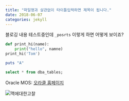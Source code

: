 ```yaml
---
title: "파일명과 살관없이 타이틀입력하면 제목이 됩니다."
date: 2018-06-07
categories: jekyll
---
```

블로깅 내용  테스트중인데 `_posrts` 이렇게 하면 어떻게 보이죠?

```python
def print_hi(name):
	print("hello", namne)
print_hi('Tom')
```

```ruby
puts "A"
```

```SQL
select * from dba_tables;
```

Oracle MOS: [오라클 홈페이지]

[오라클 홈페이지]: https://support.oracle.com/

![맥에대한고찰](https://drive.google.com/uc?id=1ZQ6O7CVlJLYDDqo1irnQWUCwansy99jE)

